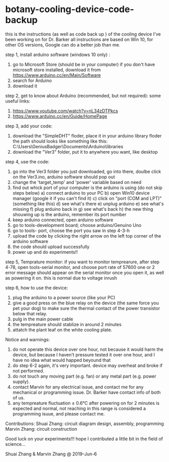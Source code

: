 # botany-cooling-device-code-backup
this is the instructions (as well as code back up ) of the cooling device I've been working on for Dr. Barker
all instructions are based on Win 10, for other OS versions, Google can do a better job than me.

step 1, install arduino software (windows 10 only) :
  1. go to Microsoft Store (should be in your computer)
     if you don't have microsoft store installed, download it from https://www.arduino.cc/en/Main/Software
  2. search for Arduino
  3. download it
  
step 2, get to know about Arduino (recommended, but not required):
  some useful links:
  1. https://www.youtube.com/watch?v=nL34zDTPkcs
  2. https://www.arduino.cc/en/Guide/HomePage
  
step 3, add your code:
  1. download the "SimpleDHT" floder, place it in your arduino library floder
     the path should looks like something like this: C:\Users\GeniusBadger\Documents\Arduino\libraries
  2. download the "Ver3" folder, put it to anywhere you want, like desktop 
  
step 4, use the code:
  1. go into the Ver3 folder you just downloaded, go into there, doulbe click on the Ver3.ino, arduino software should pop out
  2. change the 'target_temp' and 'power' variable based on need
  3. find out whick port of your computer is the arduino is using (do not skip steps below)
    a) connect arduino to your PC 
    b) open Win10 device manager (google it if you can't find it)
    c) click on "port (COM and LPT)" (something like this)
    d) see what's there
    e) unplug arduino
    e) see what's missing
    f) plug arduino back in
    g) see what's back
    h) the new thing shouwing up is the arduino, remember its port number
  4. keep arduino connected, open arduino software
  5. go to tools-development board; choose arduino/Genuino Uno
  6. go to tools- port, choose the port you saw in step 4-3-h
  7. upload the code by clicking the right arrow on the left top corner of the arduino software
  8. the code should upload successfully
  9. power up and do experiments!!
  
step 5, Temprature monitor:
  if you want to monitor temprearure, after step 4-78, open tools-serial monitor, and choose port rate of 57600
  one or 2 error message should appear on the serial monitor once you open it, as well as powering it on. this is normal due to voltage   inrush 
  
step 6, how to use the device:
  1. plug the arduino to a power source (like your PC)
  2. give a good press on the blue relay on the device (the same force you pet your dog) to make sure the thermal contact of the power transistor below that relay. 
  3. pulg in the main power cable
  4. the tempreature should stablize in around 2 minutes
  5. attatch the plant leaf on the white cooling plate.

Notice and warnings:
  1. do not operate this device over one hour, not because it would harm the device, but because I haven't pressure tested it over one hour, and I have no idea what would happed beyound that 
  2. do step 6-2 again, it's very important. device may overheat and broke if not performed.
  3. do not touch any moving part (e.g. fan) or any metal part (e.g. power supply).
  4. contact Marvin for any electrical issue, and contact me for any mechanical or programming issue. 
     Dr. Barker have contact info of both of us.
  5. any tempreature fluctuation ± 0.6℃ after powering on for 2 minutes is expected and normal, 
     not reaching in this range is considered a programming isuue, and please contact me.
     
 Contributions:
   Shuai Zhang: circuit diagram design, assembly, programming
   Marvin Zhang: circuit construction
  
Good luck on your experiments!!! hope I contributed a little bit in the field of science... 
  
Shuai Zhang & Marvin Zhang @ 2019-Jun-6
